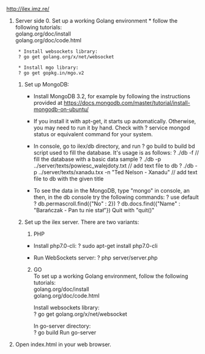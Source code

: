 http://ilex.imz.re/

1. Server side
	0. Set up a working Golang environment
		* follow the following tutorials:  
		golang.org/doc/install  
		golang.org/doc/code.html  

		* Install websockets library:  
		? go get golang.org/x/net/websocket

		* Install mgo library:
		? go get gopkg.in/mgo.v2

	1. Set up MongoDB:
		* Install MongoDB 3.2, for example by following the instructions provided at
		https://docs.mongodb.com/master/tutorial/install-mongodb-on-ubuntu/

		* If you install it with apt-get, it starts up automatically. Otherwise, you may need to run it by hand. Check with
		? service mongod status
		or equivalent command for your system.

		* In console, go to ilex/db directory, and run
		? go build
		to build bd script used to fill the database. It's usage is as follows:
		? ./db -f														// fill the database with a basic data sample
		? ./db -p ../server/texts/powiesc_walejdoty.txt					// add
		text file to db
		? ./db -p ../server/texts/xanadu.txx -n "Ted Nelson - Xanadu"	// add
		text file to db with the given title
		

		* To see the data in the MongoDB, type "mongo" in console, an then, in the db console try the following commands:
		? use default
		? db.permascroll.find({"No" : 2})
		? db.docs.find({"Name" : "Barańczak - Pan tu nie stał"})
		Quit with "quit()"

	2. Set up the ilex server. There are two variants:
		1. PHP  
		* Install php7.0-cli:
		? sudo apt-get install php7.0-cli
	
		* Run WebSockets server:
		? php server/server.php
	
		2. GO  
			To set up a working Golang environment, follow the following tutorials:  
			golang.org/doc/install  
			golang.org/doc/code.html  
	
			Install websockets library:  
			? go get golang.org/x/net/websocket
	
			In go-server directory:  
			? go build
			Run go-server
2. Open index.html in your web browser.
